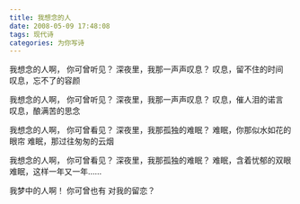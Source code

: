 ```yaml
---
title: 我想念的人
date: 2008-05-09 17:48:08
tags: 现代诗
categories: 为你写诗
---
```

我想念的人啊，
你可曾听见？
深夜里，我那一声声叹息？
叹息，留不住的时间
叹息，忘不了的容颜
<!-- more -->
我想念的人啊，
你可曾听见？
深夜里，我那一声声叹息？
叹息，催人泪的诺言
叹息，酿满苦的思念

我想念的人啊，
你可曾看见？
深夜里，我那孤独的难眠？
难眠，你那似水如花的眼帘
难眠，那过往匆匆的云烟

我想念的人啊，
你可曾看见？
深夜里，我那孤独的难眠？
难眠，含着忧郁的双眼
难眠，这样一年又一年……

我梦中的人啊！
你可曾也有
对我的留恋？